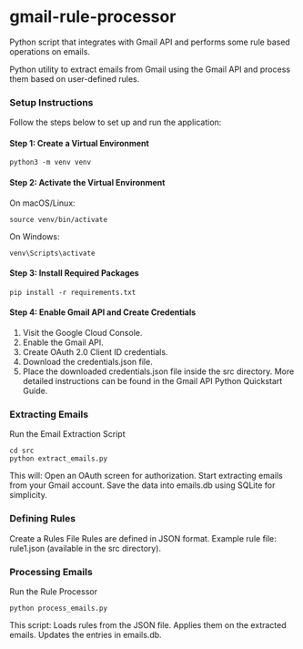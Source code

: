 # gmail-rule-processor
Python script that integrates with Gmail API and performs some rule based operations on emails.

Python utility to extract emails from Gmail using the Gmail API and process them based on user-defined rules.

### Setup Instructions
Follow the steps below to set up and run the application:

#### Step 1: Create a Virtual Environment
```
python3 -m venv venv
```
#### Step 2: Activate the Virtual Environment

On macOS/Linux:
```
source venv/bin/activate
```
On Windows:
```
venv\Scripts\activate
```
#### Step 3: Install Required Packages
```
pip install -r requirements.txt
```
#### Step 4: Enable Gmail API and Create Credentials
1. Visit the Google Cloud Console.
2. Enable the Gmail API.
3. Create OAuth 2.0 Client ID credentials.
4. Download the credentials.json file.
5. Place the downloaded credentials.json file inside the src directory.
More detailed instructions can be found in the Gmail API Python Quickstart Guide.

### Extracting Emails
Run the Email Extraction Script
```
cd src
python extract_emails.py
```
This will:
Open an OAuth screen for authorization.
Start extracting emails from your Gmail account.
Save the data into emails.db using SQLite for simplicity.

### Defining Rules
Create a Rules File
Rules are defined in JSON format.
Example rule file: rule1.json (available in the src directory).

### Processing Emails
Run the Rule Processor
```
python process_emails.py
```
This script:
Loads rules from the JSON file.
Applies them on the extracted emails.
Updates the entries in emails.db.
